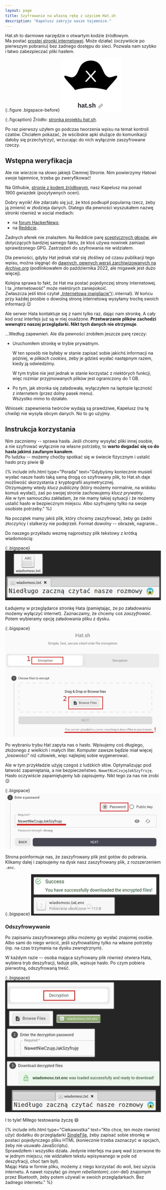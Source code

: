 ```yaml
---
layout: page
title: Szyfrowanie na własną rękę z użyciem Hat.sh
description: "Kapelusz zakryje nasze tajemnice."
---
```


Hat.sh to darmowe narzędzie o&nbsp;otwartym kodzie źródłowym.  
Ma postać [prostej stronki internetowej](https://hat.sh/). Może działać (oczywiście po pierwszym pobraniu) bez żadnego dostępu do sieci. Pozwala nam szybko i&nbsp;łatwo zabezpieczać pliki hasłem.

{:.figure .bigspace-before}
<img src="/assets/tutorials/hatsh/hatsh-logo.jpg" alt="Logo programu hat.sh, pokazujące czarny piracki kapelusz z&nbsp;literką X&nbsp;pośrodku."/>

{:.figcaption}
Źródło: [stronka projektu *hat.sh*](https://github.com/sh-dv/hat.sh).

Po raz pierwszy użyłem go podczas tworzenia wpisu na temat kontroli czatów. Chciałem pokazać, że wścibskie apki służące do komunikacji dałoby się przechytrzyć, wrzucając do nich wyłącznie zaszyfrowane rzeczy.

## Wstępna weryfikacja 

Ale nie wierzcie na słowo jakiejś Ciemnej Stronie. Nim powierzymy Hatowi swoje tajemnice, trzeba go zweryfikować!

Na Githubie, [stronie z&nbsp;kodem źródłowym](https://github.com/sh-dv/hat.sh), nasz Kapelusz ma ponad 1900&nbsp;gwiazdek (pozytywnych ocen).

Dobry wynik! Ale zdarzało się już, że ktoś podkupił popularną rzecz, żeby ją zmienić w złodzieja danych. Dlatego dla pewności wyszukałem nazwę stronki również w&nbsp;social mediach:

* na [forum HackerNews](https://hn.algolia.com/?dateRange=all&page=0&prefix=false&query=%22hat.sh%22&sort=byDate&type=story);
* na [Reddicie](https://duckduckgo.com/?q=%22hat.sh%22+site%3Areddit.com&t=lm&ia=web).

Żadnych aferek nie znalazłem. Na Reddicie parę [sceptycznych głosów](https://www.reddit.com/r/crypto/comments/pghvas/comment/hbbese8/), ale dotyczących bardziej samego faktu, że ktoś używa nowinek zamiast sprawdzonego GPG. Zastrzeżeń do szyfrowania nie widziałem.

Dla pewności, gdyby Hat jednak stał się złośliwy od czasu publikacji tego wpisu, można sięgnąć do [dawnych, pewnych wersji zarchiwizowanych na *Archive.org*](https://web.archive.org/web/20221019042028/https://hat.sh/) (podlinkowałem do października 2022, ale migawek jest dużo więcej).

Kolejna sprawa to fakt, że Hat ma postać pojedynczej strony internetowej. I&nbsp;ta „internetowość” może niektórych zaniepokoić.  
Zwłaszcza jeśli ktoś czytał [„Internetową inwigilację”](/serie/internetowa_inwigilacja){:.internal}. W&nbsp;końcu przy każdej prośbie o&nbsp;dowolną stronę internetową wysyłamy trochę swoich informacji :wink:

Ale serwer Hata kontaktuje się z&nbsp;nami tylko raz, dając nam stronkę. A&nbsp;cały kod oraz interfejs już są w&nbsp;niej osadzone. **Przetwarzanie plików zachodzi wewnątrz naszej przeglądarki. Nikt tych danych nie otrzymuje**.

...Według zapewnień. Ale dla pewności zrobiłem jeszcze parę rzeczy:

* Uruchomiłem stronkę w&nbsp;trybie prywatnym.

  W&nbsp;ten sposób nie byłaby w&nbsp;stanie zapisać sobie jakichś informacji na później, w&nbsp;*plikach cookies*, żeby je gdzieś wysłać następnym razem, kiedy ją odwiedzimy.

  W&nbsp;tym trybie nie jest jednak w&nbsp;stanie korzystać z&nbsp;niektórych funkcji, więc rozmiar przyjmowanych plików jest ograniczony do 1&nbsp;GB.

* Po tym, jak stronka się załadowała, wyłączyłem na laptopie łączność z&nbsp;internetem (przez dolny pasek menu).  
  Wszystko mimo to działało.

Wniosek: zapewnienia twórców wydają są prawdziwe, Kapelusz (na tę chwilę) nie wysyła obcym danych. No to go użyjmy.

## Instrukcja korzystania

Nim zaczniemy -- sprawa hasła. Jeśli chcemy wysyłać pliki innej osobie, a&nbsp;nie szyfrować wyłącznie na własne potrzeby, to **warto dogadać się co do hasła jakimś zaufanym kanałem**.  
Po ludzku -- możemy choćby spotkać się w&nbsp;świecie fizycznym i&nbsp;ustalić hasło przy piwie :smile:


{% include info.html
type="Porada"
text="Gdybyśmy koniecznie musieli wysłać nasze hasło taką samą drogą co szyfrowany plik, to Hat.sh daje możliwość skorzystania z&nbsp;kryptografii asymetrycznej.  
Otrzymujemy wtedy *klucz publiczny* (który możemy normalnie, na widoku komuś wysłać), zaś po swojej stronie zachowujemy *klucz prywatny*.  
Ale w&nbsp;tym samouczku zakładam, że nie mamy takiej sytuacji i&nbsp;że możemy ustalić hasło w&nbsp;bezpiecznym miejscu. Albo szyfrujemy tylko na swoje osobiste potrzeby."
%}

Na początek mamy jakiś plik, który chcemy zaszyfrować, żeby go żadni złoczyńcy i&nbsp;stalkerzy nie podejrzeli. Format dowolny -- obrazek, nagranie...

Do naszego przykładu wezmę najprostszy plik tekstowy z&nbsp;krótką wiadomością:

{:.bigspace}
<img src="/assets/tutorials/hatsh/oryginalna-wiadomosc.jpg" alt="Zrzut ekranu pokazujący pojedynczy plik tekstowy nazwany wiadomosc.txt. Poniżej widać jego zawartość, tekst 'Niedługo zaczną czytać nasze rozmowy' oraz emotkę przerażonej twarzy."/>

Ładujemy w&nbsp;przeglądarce stronkę Hata (pamiętając, że po załadowaniu możemy wyłączyć internet). Zaznaczamy, że chcemy coś *zaszyfrować*. Potem wybieramy opcję załadowania pliku z&nbsp;dysku.

{:.bigspace}
<img src="/assets/tutorials/hatsh/hatsh-szyfrowanie-poczatek.jpg" alt="Zrzut ekranu pokazujący interfejs stronki hat.sh"/>

Po wybraniu trybu Hat zapyta nas o&nbsp;hasło. Wpisujemy coś długiego, złożonego z&nbsp;wielkich i&nbsp;małych liter. Komputer zawsze będzie miał więcej „losowości” niż człowiek, więc najlepiej sobie wygenerować.

Ale w&nbsp;tym przykładzie użyję czegoś z&nbsp;ludzkich słów. Optymalizując pod łatwość zapamiętania, a&nbsp;nie bezpieczeństwo. `NawetNieCzujęJakSzyfruję`.  
Hasło oczywiście zapamiętujemy lub zapisujemy. Nikt tego za nas nie zrobi :wink:

{:.bigspace}
<img src="/assets/tutorials/hatsh/hatsh-szyfrowanie-haslo.jpg" alt="Fragment interfejsu Hata, w&nbsp;którym wpisuje się hasło. Widać tu podkreślony na czerwono tekst 'nawet nie czuję jak szyfruję', bez spacji w&nbsp;środku. Poniżej znajduje się informacja, że Hat będzie przetwarzał wszystko offline, w&nbsp;naszej przeglądarce."/>

Strona poinformuje nas, że zaszyfrowany plik jest gotów do pobrania. Klikamy dalej i&nbsp;zapisujemy na dysk nasz zaszyfrowany plik, z&nbsp;rozszerzeniem `.enc`.

{:.bigspace}
<img src="/assets/tutorials/hatsh/hatsh-szyfrowanie-pobieranie.jpg" alt="Zrzut ekranu pokazujący informację o&nbsp;skutecznym zaszyfrowaniu pliku. A&nbsp;pod spodem jego miniaturka, o&nbsp;nazwie 'wiadomosc.txt.enc'."/>

### Odszyfrowywanie

Po zapisaniu zaszyfrowanego pliku możemy go wysłać znajomej osobie. Albo sami do niego wrócić, jeśli szyfrowaliśmy tylko na własne potrzeby (np. na czas trzymania na dysku zewnętrznym).

W każdym razie -- osoba mająca szyfrowany plik również otwiera Hata, wybiera tryb deszyfracji, ładuje plik, wpisuje hasło. Po czym pobiera pierwotną, odszyfrowaną treść.

{:.bigspace}
<img src="/assets/tutorials/hatsh/hatsh-deszyfrowanie.jpg" alt="Seria zrzutów ekranu pokazujących różne elementy interfesu hat.sh, wybierane w&nbsp;trybie odszyfrowywania plików"/>

I to tyle! Miłego testowania życzę :smile:

{% include info.html
type="Ciekawostka"
text="Kto chce, ten może również użyć dodatku do przeglądarki [SingleFile](https://github.com/gildas-lormeau/SingleFile/wiki), żeby zapisać sobie stronkę w postaci pojedynczego pliku HTML (koniecznie trzeba zaznaczyć w&nbsp;opcjach, żeby nie usuwało JavaScriptu).  
Sprawdziłem i&nbsp;wszystko działa. Jedynie interfejs ma parę wad (czerwone tło w&nbsp;jednym miejscu; nie widziałem tekstu wpisywanego w&nbsp;pole od deszyfracji, choć tam był).  
Mając Hata w&nbsp;formie pliku, możemy z&nbsp;niego korzystać do woli, bez użycia internetu. A&nbsp;nawet rozsyłać go *innym rebeliantom*{:.corr-del} znajomym przez Bluetooth, żeby potem używali w&nbsp;swoich przeglądarkach. Bez żadnego internetu."
%}

